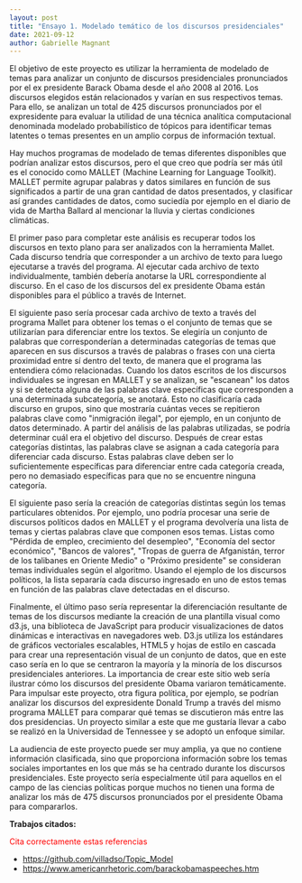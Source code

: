```yaml
---
layout: post
title: "Ensayo 1. Modelado temático de los discursos presidenciales"
date: 2021-09-12
author: Gabrielle Magnant
---
```


El objetivo de este proyecto es utilizar la herramienta de modelado de temas para analizar un conjunto de discursos presidenciales pronunciados por el ex presidente Barack Obama desde el año 2008 al 2016. Los discursos elegidos están relacionados y varían en sus respectivos temas. Para ello, se analizan un total de 425 discursos pronunciados por el expresidente para evaluar la utilidad de una técnica analítica computacional denominada modelado probabilístico de tópicos para identificar temas latentes o temas presentes en un amplio corpus de información textual.

Hay muchos programas de modelado de temas diferentes disponibles que podrían analizar estos discursos, pero el que creo que podría ser más útil es el conocido como MALLET (Machine Learning for Language Toolkit). MALLET permite agrupar palabras y datos similares en función de sus significados a partir de una gran cantidad de datos presentados, y clasificar así grandes cantidades de datos, como suciedía por ejemplo en el diario de vida de Martha Ballard al mencionar la lluvia y ciertas condiciones climáticas.

El primer paso para completar este análisis es recuperar todos los discursos en texto plano para ser analizados con la herramienta Mallet. Cada discurso tendría que corresponder a un archivo de texto para luego ejecutarse a través del programa. Al ejecutar cada archivo de texto individualmente, también debería anotarse la URL correspondiente al discurso. En el caso de los discursos del ex presidente Obama están disponibles para el público a través de Internet.

El siguiente paso sería procesar cada archivo de texto a través del programa Mallet para obtener los temas o el conjunto de temas que se utilizarían para diferenciar entre los textos. Se elegiría un conjunto de palabras que corresponderían a determinadas categorías de temas que aparecen en sus discursos a través de  palabras o frases con una cierta proximidad entre sí dentro del texto, de manera que el programa las entendiera cómo relacionadas. Cuando los datos escritos de los discursos individuales se ingresan en MALLET y se analizan, se "escanean" los datos y si se detecta alguna de las palabras clave específicas que corresponden a una determinada subcategoría, se anotará. Esto no clasificaría cada discurso en grupos, sino que mostraría cuántas veces se repitieron palabras clave como "inmigración ilegal", por ejemplo, en un conjunto de datos determinado. A partir del análisis de las palabras utilizadas, se podría determinar cuál era el objetivo del discurso. Después de crear estas categorías distintas, las palabras clave se asignan a cada categoría para diferenciar cada discurso. Estas palabras clave deben ser lo suficientemente específicas para diferenciar entre cada categoría creada, pero no demasiado específicas para que no se encuentre ninguna categoría.

El siguiente paso sería la creación de categorías distintas según los temas particulares obtenidos. Por ejemplo, uno podría procesar una serie de discursos políticos dados en MALLET y el programa devolvería una lista de temas y ciertas palabras clave que componen esos temas. Listas como "Pérdida de empleo, crecimiento del desempleo", "Economía del sector económico", "Bancos de valores", "Tropas de guerra de Afganistán, terror de los talibanes en Oriente Medio" o "Próximo presidente" se consideran temas individuales según el algoritmo. Usando el ejemplo de los discursos políticos, la lista separaría cada discurso ingresado en uno de estos temas en función de las palabras clave detectadas en el discurso.

Finalmente, el último paso sería representar la diferenciación resultante de temas de los discursos mediante la creación de una plantilla visual como d3.js, una biblioteca de JavaScript para producir visualizaciones de datos dinámicas e interactivas en navegadores web. D3.js utiliza los estándares de gráficos vectoriales escalables, HTML5 y hojas de estilo en cascada para crear una representación visual de un conjunto de datos, que en este caso sería en lo que se centraron la mayoría y la minoría de los discursos presidenciales anteriores. La importancia de crear este sitio web sería ilustrar cómo los discursos del presidente Obama variaron temáticamente. Para impulsar este proyecto, otra figura política, por ejemplo, se podrían analizar los discursos del expresidente Donald Trump a través del mismo programa MALLET para comparar qué temas se discutieron más entre las dos presidencias. Un proyecto similar a este que me gustaría llevar a cabo se realizó en la Universidad de Tennessee y se adoptó un enfoque similar.

La audiencia de este proyecto puede ser muy amplia, ya que no contiene información clasificada, sino que proporciona información sobre los temas sociales importantes en los que más se ha centrado durante los discursos presidenciales. Este proyecto sería especialmente útil para aquellos en el campo de las ciencias políticas porque muchos no tienen una forma de analizar los más de 475 discursos pronunciados por el presidente Obama para compararlos.


**Trabajos citados:**

<span style="color:red;">Cita correctamente estas referencias</span>

* https://github.com/villadso/Topic_Model
* https://www.americanrhetoric.com/barackobamaspeeches.htm



